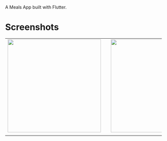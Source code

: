 A Meals App built with Flutter.
# Screenshots
|  | |  |
| :---: | --- | :---: |
| <img src="https://github.com/michaeldadzie/Meals-App/blob/master/Screenshots/meal.png" width="300"> || <img src="https://github.com/michaeldadzie/Meals-App/blob/master/Screenshots/fav.png" width="300"> |
|  ||  |
